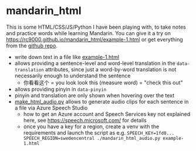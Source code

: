 # mandarin_html

This is some HTML/CSS/JS/Python I have been playing with, to take notes and practice words while learning Mandarin. You can give it a try on https://rc9000.github.io/mandarin_html/example-1.html or get everything from the [github repo](https://github.com/rc9000/mandarin_html).

 * write down text in a file like [example-1.html](example-1.html)
 * allows providing a sentence-level and word-level translation in the `data-translation` attributes, since just a word-by-word translation is not necessarily enough to understand the sentence 
   * 你看看这个 = you look look this (measure word) = "check this out"
 * allows providing pinyin in `data-pinyin`
 * pinyin and translation are only shown when hovering over the text
 * [make_html_audio.py](make_html_audio.py) allows to generate audio clips for each sentence in a file via Azure Speech Studio
   * how to get an Azure account and Speech Services key not explained here, see https://speech.microsoft.com/ for details
   * once you have a key for a region, create a venv with the requirements and launch the script as e.g. `SPEECH_KEY=1fd0... SPEECH_REGION=swedencentral ./mandarin_html_audio.py example-1.html` 
